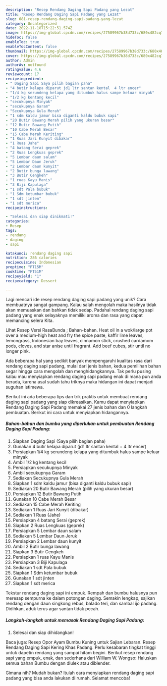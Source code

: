 ```yaml
---
description: "Resep Rendang Daging Sapi Padang yang Lezat"
title: "Resep Rendang Daging Sapi Padang yang Lezat"
slug: 681-resep-rendang-daging-sapi-padang-yang-lezat
category: Uncategorized
date: 2022-11-18T15:22:51.574Z
image: https://img-global.cpcdn.com/recipes/27589967b38d733c/680x482cq70/rendang-daging-sapi-padang-foto-resep-utama.jpg
hideToc: false
enableToc: true
enableTocContent: false
thumbnail: https://img-global.cpcdn.com/recipes/27589967b38d733c/680x482cq70/rendang-daging-sapi-padang-foto-resep-utama.jpg
cover: https://img-global.cpcdn.com/recipes/27589967b38d733c/680x482cq70/rendang-daging-sapi-padang-foto-resep-utama.jpg
author: Admin
authorAv: notfound
ratingvalue: 4.6
reviewcount: 17
recipeingredient:
- " Daging Sapi Saya pilih bagian paha"
- "4 butir kelapa diparut jd1 ltr santan kental  4 ltr encer"
- "1/4 kg serundeng kelapa yang ditumbuk halus sampe keluar minyak"
- "1/2 kg kentang kecil"
- "secukupnya Minyak"
- "secukupnya Garam"
- "Secukupnya Gula Merah"
- "1 sdm kaldu jamur bisa diganti kaldu bubuk sapi"
- "20 Butir Bawang Merah pilih yang ukuran besar"
- "12 Butir Bawang Putih"
- "10 Cabe Merah Besar"
- "15 Cabe Merah Keriting"
- "1 Ruas Jari Kunyit dibakar"
- "1 Ruas Jahe"
- "4 batang Serai geprek"
- "2 Ruas Lengkuas geprek"
- "5 Lembar daun salam"
- "5 Lembar Daun Jeruk"
- "2 Lembar daun kunyit"
- "2 Butir bunga lawang"
- "3 Butir Cengkeh"
- "1 ruas Kayu Manis"
- "3 Biji Kapulaga"
- "1 sdt Pala bubuk"
- "1 Sdm ketumbar bubuk"
- "1 sdt jinten"
- "1 sdt merica"
recipeinstructions:

- "Selesai dan siap dinikmati!"
categories:
- Resep
tags:
- rendang
- daging
- sapi

katakunci: rendang daging sapi 
nutrition: 286 calories
recipecuisine: Indonesian
preptime: "PT15M"
cooktime: "PT51M"
recipeyield: "1"
recipecategory: Dessert

---
```





Lagi mencari ide resep rendang daging sapi padang yang unik? Cara membuatnya sangat gampang. Kalau salah mengolah maka hasilnya tidak akan memuaskan dan bahkan tidak sedap. Padahal rendang daging sapi padang yang enak selayaknya memiliki aroma dan rasa yang dapat memancing selera Kita.





Lihat Resep Versi RasaBunda ; Bahan-bahan. Heat oil in a wok/large pot over a medium-high heat and fry the spice paste, kaffir lime leaves, lemongrass, Indonesian bay leaves, cinnamon stick, crushed cardamom pods, cloves, and star anise until fragrant. Add beef cubes, stir until no longer pink.

Ada beberapa hal yang sedikit banyak mempengaruhi kualitas rasa dari rendang daging sapi padang, mulai dari jenis bahan, kedua pemilihan bahan segar hingga cara mengolah dan menghidangkannya. Tak perlu pusing kalau mau menyiapkan rendang daging sapi padang enak di mana pun anda berada, karena asal sudah tahu triknya maka hidangan ini dapat menjadi suguhan istimewa.






Berikut ini ada beberapa tips dan trik praktis untuk membuat rendang daging sapi padang yang siap dikreasikan. Kamu dapat menyiapkan Rendang Daging Sapi Padang memakai 27 jenis bahan dan 0 langkah pembuatan. Berikut ini cara untuk menyiapkan hidangannya.

<!--inarticleads1-->

##### Bahan-bahan dan bumbu yang diperlukan untuk pembuatan Rendang Daging Sapi Padang:

1. Siapkan  Daging Sapi (Saya pilih bagian paha)
1. Gunakan 4 butir kelapa diparut (jd1 ltr santan kental + 4 ltr encer)
1. Persiapkan 1/4 kg serundeng kelapa yang ditumbuk halus sampe keluar minyak
1. Ambil 1/2 kg kentang kecil
1. Persiapkan secukupnya Minyak
1. Ambil secukupnya Garam
1. Sediakan Secukupnya Gula Merah
1. Siapkan 1 sdm kaldu jamur (bisa diganti kaldu bubuk sapi)
1. Sediakan 20 Butir Bawang Merah (pilih yang ukuran besar)
1. Persiapkan 12 Butir Bawang Putih
1. Gunakan 10 Cabe Merah Besar
1. Sediakan 15 Cabe Merah Keriting
1. Sediakan 1 Ruas Jari Kunyit (dibakar)
1. Sediakan 1 Ruas (Jahe)
1. Persiapkan 4 batang Serai (geprek)
1. Siapkan 2 Ruas Lengkuas (geprek)
1. Persiapkan 5 Lembar daun salam
1. Sediakan 5 Lembar Daun Jeruk
1. Persiapkan 2 Lembar daun kunyit
1. Ambil 2 Butir bunga lawang
1. Siapkan 3 Butir Cengkeh
1. Persiapkan 1 ruas Kayu Manis
1. Persiapkan 3 Biji Kapulaga
1. Sediakan 1 sdt Pala bubuk
1. Siapkan 1 Sdm ketumbar bubuk
1. Gunakan 1 sdt jinten
1. Siapkan 1 sdt merica


Tekstur rendang daging sapi ini empuk. Rempah dan bumbu halusnya pun meresap sempurna ke dalam potongan daging. Semakin lengkap, sajikan rendang dengan daun singkong rebus, balado teri, dan sambal ijo padang. Didihkan, aduk terus agar santan tidak pecah. 

<!--inarticleads2-->

##### Langkah-langkah untuk memasak Rendang Daging Sapi Padang:


1. Selesai dan siap dihidangkan!

Baca juga: Resep Opor Ayam Bumbu Kuning untuk Sajian Lebaran. Resep Rendang Daging Sapi Kering Khas Padang. Perlu kesabaran tingkat tinggi untuk dapetin rendang yang sampai hitam begini. Berikut resep rendang sapi yang empuk, enak, dan sederhana dari William W. Wongso: Haluskan semua bahan Bumbu dengan diulek atau diblender. 

Gimana nih? Mudah bukan? Itulah cara menyiapkan rendang daging sapi padang yang bisa anda lakukan di rumah. Selamat mencoba!
